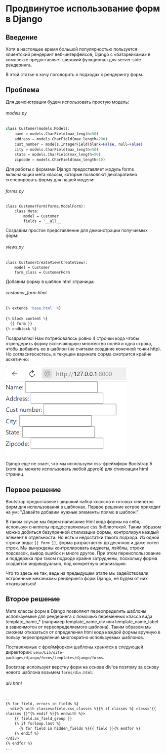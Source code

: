 # Продвинутое использование форм в Django

## Введение

Хотя в настоящее время большой популярностью пользуется клиентский рендеринг веб-интерфейсов, Django с «батарейками» в комплекте предоставляет широкий функционал для server-side рендеринга.

В этой статье я хочу поговорить о подходах к рендерингу форм.

## Проблема

Для демонстрации будем использовать простую модель:

###### _models.py_

````python
class Customer(models.Model):
    name = models.CharField(max_length=50)
    address = models.CharField(max_length=200)
    cust_number = models.IntegerField(blank=False, null=False)
    city = models.CharField(max_length=50)
    state = models.CharField(max_length=50)
    zipcode = models.CharField(max_length=10)
````

Для работы с формами Django предоставляет модуль forms включающий мета классы, которые позволяют декларативно cгенерировать форму для нашей модели:

###### _forms.py_

```
class CustomerForm(forms.ModelForm):
    class Meta:
        model = Customer
        fields = '__all__'
```

Создадим простое представление для демонстрации получаемых форм:

###### _views.py_

```
class CustomerCreateView(CreateView):
    model = Customer
    form_class = CustomerForm
```

Добавим форму в шаблон html страницы:

###### _customer_form.html_

```python
{% extends 'base.html' %}

{% block content %}
  {{ form }}
{% endblock %}
```

Поздравляю! Нам потребовалось ровно 4 строчки кода чтобы отрендерить форму включающиую множество полей и одна строка, чтобы добавить ее в шаблон (не считаем создание конечной точки http). Но согласитесистесь, в текущем варинате форма смотрится крайне аскетично:

![1.PNG](assets/1.PNG)

Django еще не знает, что мы используем css-фреймфорк Bootstrap 5 (хотя вы можете использовать любой другой) для стилизации html страниц.

## Первое решение

Bootstrap предоставляет широкий набор классов и готовых снипетов форм для использования в шаблонах. Первое решение котрое приходит на ум: "Давайте добавим нужные элементы прямо в шаблон!".

В таком случае мы берем написание html кода формы на себя, используя сниппеты предоставляемые css библиотекой. Таким образом можно добиться безупречной стилизации формы, контролируя каждый элемент в отдельности. Но есть и недостатки такого подхода. Из одной строки вида: `{{ form }}`, форма разрастается до десятков и даже сотен строк. Мы вынуждены контролировать виджеты, лэйблы, строки подсказок, вывод ошибок и многе другое. При этом переиспользование и поддержка при таком подходе крайне затруднены, поскольку форма создается индивидуально, под конкретную реализацию.

Что то здесь не так, ведь на предыдущем этапе мы задействовали встроенные механизмы рендеринга форм Django, не будем от них отказываться!

## Второе решение

Мета классы форм в Django позволяют переопределить шаблоны используемые для рендеринга c помошью переменных класса вида template_name_* (например template_name_div или template_name_label в зависимотси от переопределяемого шаблона). Таким образом мы сможем отказаться от определения html кода каждой формы вручную в пользу переопределения многократно используемых шаблонов.

Поставляемые с фреймфорком шаблоны хранятся в следующей директории: `venv/Lib/site-packages/django/forms/templates/django/forms`.

Bootstrap использует верстку форм на основе div'ов поэтому за основу нового шаблона возьмем `forms/div.html`:

###### *div.html*

```
...
{% for field, errors in fields %}
  <div{% with classes=field.css_classes %}{% if classes %} class="{{ classes }}"{% endif %}{% endwith %}>
    {{ field.as_field_group }}
    {% if forloop.last %}
      {% for field in hidden_fields %}{{ field }}{% endfor %}
    {% endif %}
</div>
{% endfor %}
...
```
